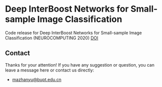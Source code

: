 # Deep InterBoost Networks for Small-sample Image Classification

Code release for Deep InterBoost Networks for Small-sample Image Classification (NEUROCOMPUTING 2020)
[DOI]()

## Contact
Thanks for your attention!
If you have any suggestion or question, you can leave a message here or contact us directly:
- mazhanyu@bupt.edu.cn


